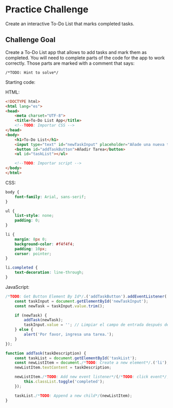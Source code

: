 # Practice Challenge

Create an interactive To-Do List that marks completed tasks.

## Challenge Goal

Create a To-Do List app that allows to add tasks and mark them as completed. You will need to complete parts of the code for the app to work correctly. Those parts are marked with a comment that says:

```/*TODO: Hint to solve*/```

Starting code:

HTML:
```html
<!DOCTYPE html>
<html lang="es">
<head>
    <meta charset="UTF-8">
    <title>To-Do List App</title>
    <!--TODO: Importar CSS -->
</head>
<body>
    <h1>To-Do List</h1>
    <input type="text" id="newTaskInput" placeholder="Añade una nueva tarea aquí...">
    <button id="addTaskButton">Añadir Tarea</button>
    <ul id="taskList"></ul>

    <!--TODO: Importar script -->
</body>
</html>
```

CSS:
```css
body {
    font-family: Arial, sans-serif;
}

ul {
    list-style: none;
    padding: 0;
}

li {
    margin: 8px 0;
    background-color: #f4f4f4;
    padding: 10px;
    cursor: pointer;
}

li.completed {
    text-decoration: line-through;
}
```

JavaScript:
```js
/*TODO: Get Button Element By Id*/.('addTaskButton').addEventListener('click', function() {
    const taskInput = document.getElementById('newTaskInput');
    const newTask = taskInput.value.trim();

    if (newTask) {
        addTask(newTask);
        taskInput.value = ''; // Limpiar el campo de entrada después de añadir la tarea
    } else {
        alert('Por favor, ingresa una tarea.');
    }
});

function addTask(taskDescription) {
    const taskList = document.getElementById('taskList');
    const newListItem = document./*TODO: Create a new element*/.('li');
    newListItem.textContent = taskDescription;

    newListItem./*TODO: Add new event listener*/(/*TODO: click event*/, function() {
        this.classList.toggle('completed');
    });

    taskList./*TODO: Append a new child*/(newListItem);
}
```
